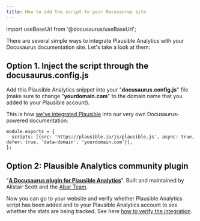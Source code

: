 ```yaml
---
title: How to add the script to your Docusaurus site
---
```


import useBaseUrl from '@docusaurus/useBaseUrl';

There are several simple ways to integrate Plausible Analytics with your Docusaurus documentation site. Let's take a look at them:

## Option 1. Inject the script through the docusaurus.config.js

Add this Plausible Analytics snippet into your "**docusaurus.config.js**" file (make sure to change "**yourdomain.com**" to the domain name that you added to your Plausible account).

This is how [we've integrated Plausible](https://github.com/plausible/docs/commit/08d804dea840f10c49e4118b5ddd5fe0bc722fd8) into our very own Docusaurus-powered documentation:

```
module.exports = {
  scripts: [{src: 'https://plausible.io/js/plausible.js', async: true, defer: true, 'data-domain': 'yourdomain.com'}],
};
```

## Option 2: Plausible Analytics community plugin

"**[A Docusaurus plugin for Plausible Analytics](https://github.com/infracost/docusaurus-plugin-plausible)**". Built and maintained by Alistair Scott and the [Abar Team](https://www.abar.tech/).

Now you can go to your website and verify whether Plausible Analytics script has been added and to your Plausible Analytics account to see whether the stats are being tracked. See here [how to verify the integration](integration-guides.md).
